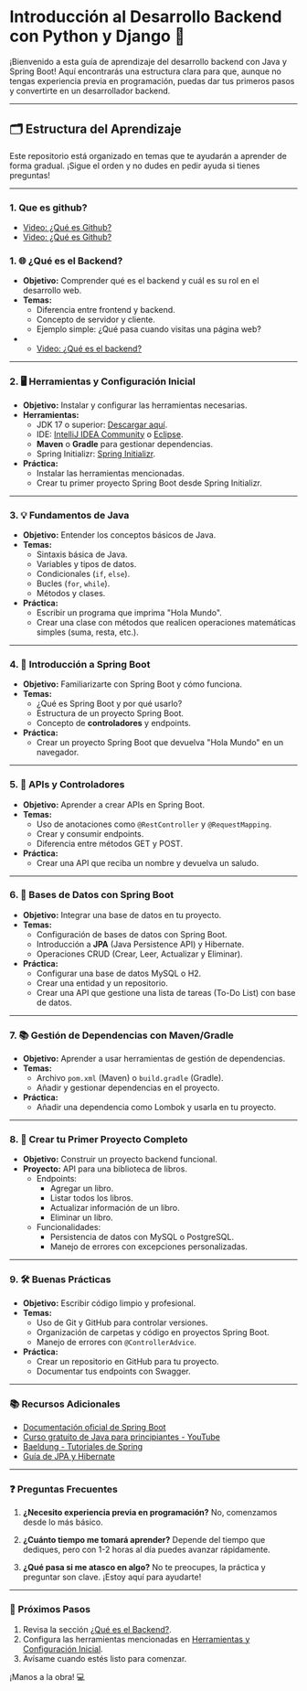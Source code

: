 # Introducción al Desarrollo Backend con Python y Django 🚀

¡Bienvenido a esta guía de aprendizaje del desarrollo backend con Java y Spring Boot! Aquí encontrarás una estructura clara para que, aunque no tengas experiencia previa en programación, puedas dar tus primeros pasos y convertirte en un desarrollador backend.

---

## 🗂 Estructura del Aprendizaje

Este repositorio está organizado en temas que te ayudarán a aprender de forma gradual. ¡Sigue el orden y no dudes en pedir ayuda si tienes preguntas!

---

### 1. Que es github?
  - [Video: ¿Qué es Github?](https://www.youtube.com/watch?v=IFcWZgJzBt0&ab_channel=ComputerHoy.com)
  - [Video: ¿Qué es Github?](https://www.youtube.com/watch?v=DinilgacaWs&ab_channel=Platzi)


### 1. 🌐 ¿Qué es el Backend?
- **Objetivo:** Comprender qué es el backend y cuál es su rol en el desarrollo web.
- **Temas:**
  - Diferencia entre frontend y backend.
  - Concepto de servidor y cliente.
  - Ejemplo simple: ¿Qué pasa cuando visitas una página web?
- 
  - [Video: ¿Qué es el backend?](https://www.youtube.com/watch?v=Wn_Kb3MR_cU)
  
---

### 2. 🖥 Herramientas y Configuración Inicial
- **Objetivo:** Instalar y configurar las herramientas necesarias.
- **Herramientas:**
  - JDK 17 o superior: [Descargar aquí](https://www.oracle.com/java/technologies/javase-downloads.html).
  - IDE: [IntelliJ IDEA Community](https://www.jetbrains.com/idea/) o [Eclipse](https://www.eclipse.org/downloads/).
  - **Maven** o **Gradle** para gestionar dependencias.
  - Spring Initializr: [Spring Initializr](https://start.spring.io/).
- **Práctica:**
  - Instalar las herramientas mencionadas.
  - Crear tu primer proyecto Spring Boot desde Spring Initializr.

---

### 3. 💡 Fundamentos de Java
- **Objetivo:** Entender los conceptos básicos de Java.
- **Temas:**
  - Sintaxis básica de Java.
  - Variables y tipos de datos.
  - Condicionales (`if`, `else`).
  - Bucles (`for`, `while`).
  - Métodos y clases.
- **Práctica:**
  - Escribir un programa que imprima "Hola Mundo".
  - Crear una clase con métodos que realicen operaciones matemáticas simples (suma, resta, etc.).

---

### 4. 🔧 Introducción a Spring Boot
- **Objetivo:** Familiarizarte con Spring Boot y cómo funciona.
- **Temas:**
  - ¿Qué es Spring Boot y por qué usarlo?
  - Estructura de un proyecto Spring Boot.
  - Concepto de **controladores** y endpoints.
- **Práctica:**
  - Crear un proyecto Spring Boot que devuelva "Hola Mundo" en un navegador.

---

### 5. 🔗 APIs y Controladores
- **Objetivo:** Aprender a crear APIs en Spring Boot.
- **Temas:**
  - Uso de anotaciones como `@RestController` y `@RequestMapping`.
  - Crear y consumir endpoints.
  - Diferencia entre métodos GET y POST.
- **Práctica:**
  - Crear una API que reciba un nombre y devuelva un saludo.

---

### 6. 💾 Bases de Datos con Spring Boot
- **Objetivo:** Integrar una base de datos en tu proyecto.
- **Temas:**
  - Configuración de bases de datos con Spring Boot.
  - Introducción a **JPA** (Java Persistence API) y Hibernate.
  - Operaciones CRUD (Crear, Leer, Actualizar y Eliminar).
- **Práctica:**
  - Configurar una base de datos MySQL o H2.
  - Crear una entidad y un repositorio.
  - Crear una API que gestione una lista de tareas (To-Do List) con base de datos.

---

### 7. 📚 Gestión de Dependencias con Maven/Gradle
- **Objetivo:** Aprender a usar herramientas de gestión de dependencias.
- **Temas:**
  - Archivo `pom.xml` (Maven) o `build.gradle` (Gradle).
  - Añadir y gestionar dependencias en el proyecto.
- **Práctica:**
  - Añadir una dependencia como Lombok y usarla en tu proyecto.

---

### 8. 🚀 Crear tu Primer Proyecto Completo
- **Objetivo:** Construir un proyecto backend funcional.
- **Proyecto:** API para una biblioteca de libros.
  - Endpoints:
    - Agregar un libro.
    - Listar todos los libros.
    - Actualizar información de un libro.
    - Eliminar un libro.
  - Funcionalidades:
    - Persistencia de datos con MySQL o PostgreSQL.
    - Manejo de errores con excepciones personalizadas.

---

### 9. 🛠 Buenas Prácticas
- **Objetivo:** Escribir código limpio y profesional.
- **Temas:**
  - Uso de Git y GitHub para controlar versiones.
  - Organización de carpetas y código en proyectos Spring Boot.
  - Manejo de errores con `@ControllerAdvice`.
- **Práctica:**
  - Crear un repositorio en GitHub para tu proyecto.
  - Documentar tus endpoints con Swagger.

---

### 📚 Recursos Adicionales
- [Documentación oficial de Spring Boot](https://spring.io/projects/spring-boot)
- [Curso gratuito de Java para principiantes - YouTube](https://www.youtube.com/watch?v=6OJjEAr2G7g)
- [Baeldung - Tutoriales de Spring](https://www.baeldung.com/)
- [Guía de JPA y Hibernate](https://hibernate.org/orm/documentation/)

---

### ❓ Preguntas Frecuentes
1. **¿Necesito experiencia previa en programación?**
   No, comenzamos desde lo más básico.

2. **¿Cuánto tiempo me tomará aprender?**
   Depende del tiempo que dediques, pero con 1-2 horas al día puedes avanzar rápidamente.

3. **¿Qué pasa si me atasco en algo?**
   No te preocupes, la práctica y preguntar son clave. ¡Estoy aquí para ayudarte!

---

### 🚩 Próximos Pasos
1. Revisa la sección [¿Qué es el Backend?](#1--qué-es-el-backend).
2. Configura las herramientas mencionadas en [Herramientas y Configuración Inicial](#2--herramientas-y-configuración-inicial).
3. Avísame cuando estés listo para comenzar.

¡Manos a la obra! 💻
